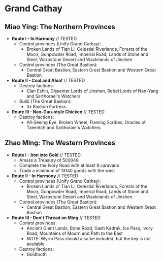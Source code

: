 # Grand Cathay

## Miao Ying: The Northern Provinces

* **Route I - In Harmony** // TESTED
    * Control provinces (Unify Grand Cathay):
        * Broken Lands of Tian Li, Celestial Riverlands, Forests of the Moon, Gunpowder Road, Imperial Road, Lands of 
        Stone and Steel, Warpstone Desert and Wastelands of Jinshen
    * Control provinces (The Great Bastion):
        * Central Great Bastion, Eastern Great Bastion and Western Great Bastion
* **Route II - Cool and Aloof** // TESTED
    * Destroy factions:
        * Clan Eshin, Dissenter Lords of Jinshen, Rebel Lords of Nan-Yang and Sarthorael's Watchers
    * Build (The Great Bastion):
        * 3x Bastion Fortress
* **Route III - Nan-Gau-style Chicken** // TESTED
    * Destroy factions:
        *  All-Seeing Eye, Broken Wheel, Flaming Scribes, Oracles of Tzeentch and Sarthorael's Watchers

## Zhao Ming: The Western Provinces

* **Route I - Iron into Gold** // TESTED
    * Amass a Treasury of 500048
    * Complete the Ivory Road with at least 9 caravans
    * Trade a minimum of 13140 goods with the west
* **Route II - In Harmony** // TESTED
    * Control provinces (Unify Grand Cathay):
        * Broken Lands of Tian Li, Celestial Riverlands, Forests of the Moon, Gunpowder Road, Imperial Road, Lands of 
        Stone and Steel, Warpstone Desert and Wastelands of Jinshen
    * Control provinces (The Great Bastion):
        * Central Great Bastion, Eastern Great Bastion and Western Great Bastion
* **Route III - Don't Thread on Ming** // TESTED
    * Control provinces:
        * Ancient Giant Lands, Bone Road, Gash Kadrak, Ice Pass, Ivory Road, Mountains of Mourn and Path to the East
        * _NOTE:_ Wyrm Pass should also be included, but the key is not available
    * Destroy factions:
        * Goldtooth
